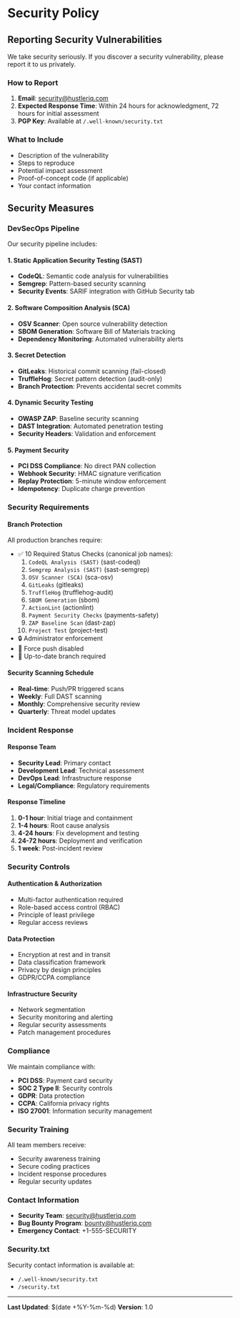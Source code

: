 # Security Policy

## Reporting Security Vulnerabilities

We take security seriously. If you discover a security vulnerability, please report it to us privately.

### How to Report

1. **Email**: security@hustleriq.com
2. **Expected Response Time**: Within 24 hours for acknowledgment, 72 hours for initial assessment
3. **PGP Key**: Available at `/.well-known/security.txt`

### What to Include

- Description of the vulnerability
- Steps to reproduce
- Potential impact assessment
- Proof-of-concept code (if applicable)
- Your contact information

## Security Measures

### DevSecOps Pipeline

Our security pipeline includes:

#### 1. Static Application Security Testing (SAST)
- **CodeQL**: Semantic code analysis for vulnerabilities
- **Semgrep**: Pattern-based security scanning
- **Security Events**: SARIF integration with GitHub Security tab

#### 2. Software Composition Analysis (SCA)
- **OSV Scanner**: Open source vulnerability detection
- **SBOM Generation**: Software Bill of Materials tracking
- **Dependency Monitoring**: Automated vulnerability alerts

#### 3. Secret Detection
- **GitLeaks**: Historical commit scanning (fail-closed)
- **TruffleHog**: Secret pattern detection (audit-only)
- **Branch Protection**: Prevents accidental secret commits

#### 4. Dynamic Security Testing
- **OWASP ZAP**: Baseline security scanning
- **DAST Integration**: Automated penetration testing
- **Security Headers**: Validation and enforcement

#### 5. Payment Security
- **PCI DSS Compliance**: No direct PAN collection
- **Webhook Security**: HMAC signature verification
- **Replay Protection**: 5-minute window enforcement
- **Idempotency**: Duplicate charge prevention

### Security Requirements

#### Branch Protection
All production branches require:
- ✅ 10 Required Status Checks (canonical job names):
  1. `CodeQL Analysis (SAST)` (sast-codeql)
  2. `Semgrep Analysis (SAST)` (sast-semgrep)  
  3. `OSV Scanner (SCA)` (sca-osv)
  4. `GitLeaks` (gitleaks)
  5. `TruffleHog` (trufflehog-audit)
  6. `SBOM Generation` (sbom)
  7. `ActionLint` (actionlint)
  8. `Payment Security Checks` (payments-safety)
  9. `ZAP Baseline Scan` (dast-zap)
  10. `Project Test` (project-test)
- 🔒 Administrator enforcement
- 🚫 Force push disabled
- 📝 Up-to-date branch required

#### Security Scanning Schedule
- **Real-time**: Push/PR triggered scans
- **Weekly**: Full DAST scanning
- **Monthly**: Comprehensive security review
- **Quarterly**: Threat model updates

### Incident Response

#### Response Team
- **Security Lead**: Primary contact
- **Development Lead**: Technical assessment
- **DevOps Lead**: Infrastructure response
- **Legal/Compliance**: Regulatory requirements

#### Response Timeline
1. **0-1 hour**: Initial triage and containment
2. **1-4 hours**: Root cause analysis
3. **4-24 hours**: Fix development and testing
4. **24-72 hours**: Deployment and verification
5. **1 week**: Post-incident review

### Security Controls

#### Authentication & Authorization
- Multi-factor authentication required
- Role-based access control (RBAC)
- Principle of least privilege
- Regular access reviews

#### Data Protection
- Encryption at rest and in transit
- Data classification framework
- Privacy by design principles
- GDPR/CCPA compliance

#### Infrastructure Security
- Network segmentation
- Security monitoring and alerting
- Regular security assessments
- Patch management procedures

### Compliance

We maintain compliance with:
- **PCI DSS**: Payment card security
- **SOC 2 Type II**: Security controls
- **GDPR**: Data protection
- **CCPA**: California privacy rights
- **ISO 27001**: Information security management

### Security Training

All team members receive:
- Security awareness training
- Secure coding practices
- Incident response procedures
- Regular security updates

### Contact Information

- **Security Team**: security@hustleriq.com
- **Bug Bounty Program**: bounty@hustleriq.com
- **Emergency Contact**: +1-555-SECURITY

### Security.txt

Security contact information is available at:
- `/.well-known/security.txt`
- `/security.txt`

---

**Last Updated**: $(date +%Y-%m-%d)
**Version**: 1.0
